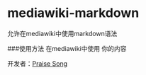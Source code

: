 mediawiki-markdown
==================

允许在mediawiki中使用markdown语法

###使用方法
在mediawiki中使用
        <markdown>你的内容</markdown>

开发者：[Praise Song](http://labs.cross.hk)